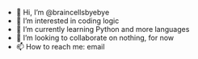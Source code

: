 - 👋 Hi, I’m @braincellsbyebye
- 👀 I’m interested in coding logic
- 🌱 I’m currently learning Python and more languages
- 💞️ I’m looking to collaborate on nothing, for now
- 📫 How to reach me: email

<!---
braincellsbyebye/braincellsbyebye is a ✨ special ✨ repository because its `README.md` (this file) appears on your GitHub profile.
You can click the Preview link to take a look at your changes.
--->
